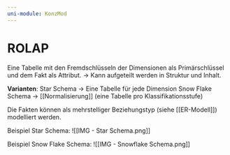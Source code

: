 ```yaml
---
uni-module: KonzMod
---
```


# ROLAP

Eine Tabelle mit den Fremdschlüsseln der Dimensionen als Primärschlüssel und dem Fakt als Attribut.
-> Kann aufgeteilt werden in Struktur und Inhalt.

**Varianten**:
Star Schema -> Eine Tabelle für jede Dimension
Snow Flake Schema -> [[Normalisierung]] (eine Tabelle pro Klassifikationsstufe)

Die Fakten können als mehrstelliger Beziehungstyp (siehe [[ER-Modell]]) modelliert werden.

Beispiel Star Schema:
![[IMG - Star Schema.png]]

Beispiel Snow Flake Schema:
![[IMG - Snowflake Schema.png]]
